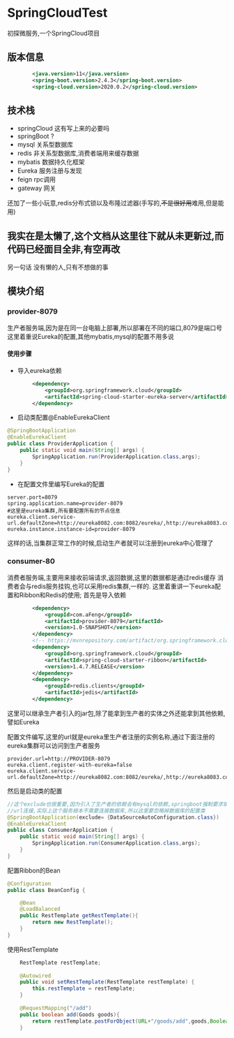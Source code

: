# SpringCloudTest
初探微服务,一个SpringCloud项目  
## 版本信息
```xml
        <java.version>11</java.version>
        <spring-boot.version>2.4.3</spring-boot.version>
        <spring-cloud.version>2020.0.2</spring-cloud.version>
```

## 技术栈
* springCloud 这有写上来的必要吗
* springBoot ?
* mysql 关系型数据库
* redis 非关系型数据库,消费者端用来缓存数据
* mybatis 数据持久化框架
* Eureka 服务注册与发现
* feign rpc调用
* gateway 网关

还加了一些小玩意,redis分布式锁以及布隆过滤器(手写的,~~不是很好用~~难用,但是能用)  

## 我实在是太懒了,这个文档从这里往下就从未更新过,而代码已经面目全非,有空再改
另一句话 没有懒的人,只有不想做的事

## 模块介绍
### provider-8079
生产者服务端,因为是在同一台电脑上部署,所以部署在不同的端口,8079是端口号
这里着重说Eureka的配置,其他mybatis,mysql的配置不用多说
#### 使用步骤
* 导入eureka依赖
```xml
        <dependency>
            <groupId>org.springframework.cloud</groupId>
            <artifactId>spring-cloud-starter-eureka-server</artifactId>
        </dependency>
```
* 启动类配置@EnableEurekaClient
```java
@SpringBootApplication
@EnableEurekaClient
public class ProviderApplication {
    public static void main(String[] args) {
        SpringApplication.run(ProviderApplication.class,args);
    }
}
```
* 在配置文件里编写Eureka的配置
```properties
server.port=8079
spring.application.name=provider-8079
#这里是eureka集群,所有要配置所有的节点信息
eureka.client.service-url.defaultZone=http://eureka8082.com:8082/eureka/,http://eureka8083.com:8083/eureka/,http://eureka8083.com:8083/eureka/
eureka.instance.instance-id=provider-8079
```
这样的话,当集群正常工作的时候,启动生产者就可以注册到eureka中心管理了

### consumer-80
消费者服务端,主要用来接收前端请求,返回数据,这里的数据都是通过redis缓存
消费者会与redis服务挂钩,也可以采用redis集群,一样的.
这里着重讲一下eureka配置和Ribbon和Redis的使用;
首先是导入依赖
```xml
        <dependency>
            <groupId>com.aFeng</groupId>
            <artifactId>provider-8079</artifactId>
            <version>1.0-SNAPSHOT</version>
        </dependency>
        <!-- https://mvnrepository.com/artifact/org.springframework.cloud/spring-cloud-starter-ribbon -->
        <dependency>
            <groupId>org.springframework.cloud</groupId>
            <artifactId>spring-cloud-starter-ribbon</artifactId>
            <version>1.4.7.RELEASE</version>
        </dependency>
        <dependency>
            <groupId>redis.clients</groupId>
            <artifactId>jedis</artifactId>
        </dependency>
```
这里可以继承生产者引入的jar包,除了能拿到生产者的实体之外还能拿到其他依赖,譬如Eureka

配置文件编写,这里的url就是eureka里生产者注册的实例名称,通过下面注册的eureka集群可以访问到生产者服务
```properties
provider.url=http://PROVIDER-8079
eureka.client.register-with-eureka=false
eureka.client.service-url.defaultZone=http://eureka8082.com:8082/eureka/,http://eureka8083.com:8083/eureka/,http://eureka8083.com:8083/eureka/
```

然后是启动类的配置
```java
//这个exclude也很重要,因为引入了生产者的依赖会有mysql的依赖,springboot强制要求填写datasource的
//url连接,实际上这个服务根本不需要连接数据库,所以这里要忽略掉数据库的配置类
@SpringBootApplication(exclude= {DataSourceAutoConfiguration.class})
@EnableEurekaClient
public class ConsumerApplication {
    public static void main(String[] args) {
        SpringApplication.run(ConsumerApplication.class,args);
    }
}
```
配置Ribbon的Bean
```java
@Configuration
public class BeanConfig {

    @Bean
    @LoadBalanced
    public RestTemplate getRestTemplate(){
        return new RestTemplate();
    }
}

```
使用RestTemplate
```java
    RestTemplate restTemplate;
    
    @Autowired
    public void setRestTemplate(RestTemplate restTemplate) {
        this.restTemplate = restTemplate;
    }
   
    @RequestMapping("/add")
    public boolean add(Goods goods){
        return restTemplate.postForObject(URL+"/goods/add",goods,Boolean.class);
    }
```

